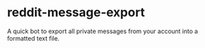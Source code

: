 # reddit-message-export
A quick bot to export all private messages from your account into a formatted text file.
